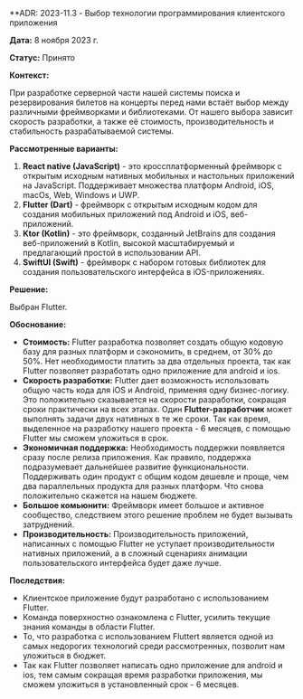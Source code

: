 
**ADR: 2023-11.3 - Выбор технологии программирования клиентского приложения

**Дата:** 8 ноября 2023 г.

**Статус:** Принято

**Контекст:**

При разработке серверной части нашей системы поиска и резервирования билетов на концерты перед нами встаёт выбор между различными фреймворками и библиотеками. От нашего выбора зависит скорость разработки, а также её стоимость, производительность и стабильность разрабатываемой системы. 

**Рассмотренные варианты:**

1. **React native (JavaScript)** - это кроссплатформенный фреймворк с открытым исходным нативных мобильных и настольных приложений на JavaScript. Поддерживает множества платформ Android, iOS, macOs, Web, Windows и UWP.
2. **Flutter (Dart)** - фреймворк с открытым исходным кодом для создания мобильных приложений под Android и iOS, веб-приложений.
3. **Ktor (Kotlin)** - это фреймворк, созданный JetBrains для создания веб-приложений в Kotlin, высокой масштабируемый и предлагающий простой в использовании API.
4. **SwiftUI (Swift)** - фреймворк с набором готовых библиотек для создания пользовательского интерфейса в iOS-приложениях.

**Решение:**

Выбран Flutter.

**Обоснование:**

- **Стоимость:** Flutter разработка позволяет создать общую кодовую базу для разных платформ и сэкономить, в среднем, от 30% до 50%. Нет необходимости платить за два отдельных проекта, так как Flutter позволяет разработать одно приложение для android и ios.
- **Скорость разработки:** Flutter дает возможность использовать общую часть кода для iOS и Android, применяя одну бизнес-логику. Это положительно сказывается на скорости разработки, сокращая сроки практически на всех этапах. Один **Flutter-разработчик** может выполнять задачи двух нативных в те же сроки. Так как время, выделенное на разработку нашего проекта - 6 месяцев, с помощью Flutter мы сможем уложиться в срок.
- **Экономичная поддержка:** Необходимость поддержки появляется сразу после релиза приложения. Как правило, поддержка подразумевает дальнейшее развитие функциональности. Поддерживать один продукт с общим кодом дешевле и проще, чем два параллельных продукта для разных платформ. Что снова положительно скажется на нашем бюджете.
- **Большое комьюнити:** Фреймворк имеет большое и активное сообщество, следствием этого решение проблем не будет вызывать затруднений.
- **Производительность:** Производительность приложений, написанных с помощью Flutter не уступает производительности нативных приложений, а в сложный сценариях анимации пользовательского интерфейса будет даже лучше.


**Последствия:**

- Клиентское приложение будут разработано с использованием Flutter.
- Команда поверхностно ознакомлена с Flutter, усилить текущие знания команды в области Flutter.
- То, что разработка с использованием Fluttert является одной из самых недорогих  технологий среди рассмотренных, позволит нам уложиться в бюджет.
- Так как Flutter позволяет написать одно приложение для android и ios, тем самым сокращая время разработки приложения, мы сможем уложиться в установленный срок - 6 месяцев.